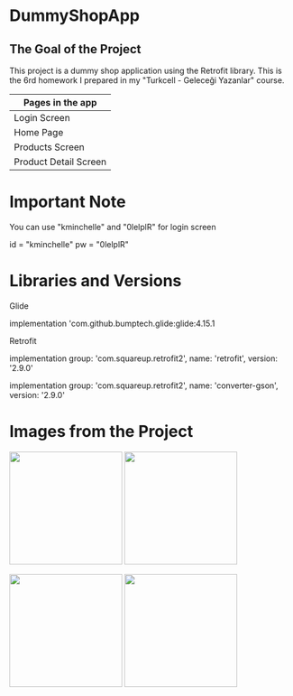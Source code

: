 # DummyShopApp

The Goal of the Project
-------------

<p>
This project is a dummy shop application using the Retrofit library. This is the 6rd homework I prepared in my "Turkcell - Geleceği Yazanlar" course.
  
| Pages in the app |
| --------- |
|  Login Screen  |
|  Home Page   |
|  Products Screen   | 
|  Product Detail Screen     |
  
  # Important Note
  
  You can use "kminchelle" and "0lelplR" for login screen
  
  id = "kminchelle"
  pw = "0lelplR"
  
  
# Libraries and Versions
  
 Glide <p>
 implementation 'com.github.bumptech.glide:glide:4.15.1
  <p>
 Retrofit <p>
 implementation group: 'com.squareup.retrofit2', name: 'retrofit', version: '2.9.0'<p>
 implementation group: 'com.squareup.retrofit2', name: 'converter-gson', version: '2.9.0'
   
   
# Images from the Project
   
   
<a href="https://github.com/vefacanbeytorun/DummyShopApp/blob/master/images/1.png" target="_blank">
<img src="https://github.com/vefacanbeytorun/DummyShopApp/blob/master/images/1.png" width="200" style="max-width:100%;"></a>
   
<a href="https://github.com/vefacanbeytorun/DummyShopApp/blob/master/images/2.png" target="_blank">
<img src="https://github.com/vefacanbeytorun/DummyShopApp/blob/master/images/2.png" width="200" style="max-width:100%;"></a>
   
   <p>
   
<a href="https://github.com/vefacanbeytorun/DummyShopApp/blob/master/images/3.png" target="_blank">
<img src="https://github.com/vefacanbeytorun/DummyShopApp/blob/master/images/3.png" width="200" style="max-width:100%;"></a>
     
<a href="https://github.com/vefacanbeytorun/DummyShopApp/blob/master/images/4.png" target="_blank">
<img src="https://github.com/vefacanbeytorun/DummyShopApp/blob/master/images/4.png" width="200" style="max-width:100%;"></a>

     
   <p>
         

     
     
     
  
